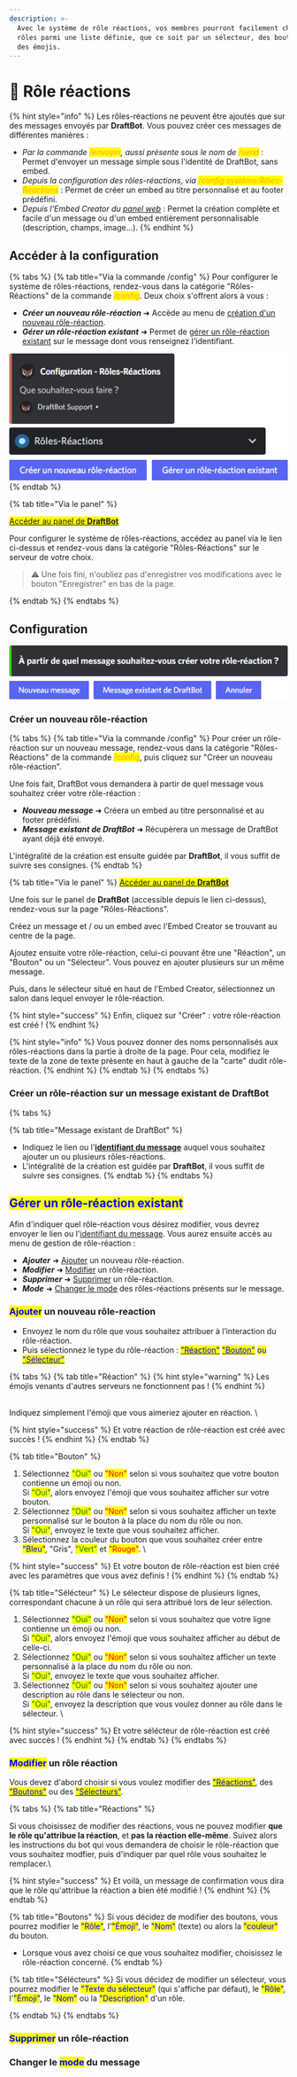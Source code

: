 ```yaml
---
description: >-
  Avec le système de rôle réactions, vos membres pourront facilement choisir des
  rôles parmi une liste définie, que ce soit par un sélecteur, des boutons, ou
  des émojis.
---
```


# 🔘 Rôle réactions

{% hint style="info" %}
Les rôles-réactions ne peuvent être ajoutés que sur des messages envoyés par **DraftBot**. Vous pouvez créer ces messages de différentes manières :
* *Par la commande <mark style="color:orange;">/envoyer</mark>, aussi présente sous le nom de <mark style="color:orange;">/send</mark>* : Permet d'envoyer un message simple sous l'identité de DraftBot, sans embed.
* *Depuis la configuration des rôles-réactions, via <mark style="color:orange;">/config système:Rôles-Réactions</mark>* : Permet de créer un embed au titre personnalisé et au footer prédéfini.
* *Depuis l'Embed Creator du [panel web](https://www.draftbot.fr/dashboard)* : Permet la création complète et facile d'un message ou d'un embed entièrement personnalisable (description, champs, image...).
{% endhint %}

## Accéder à la configuration

{% tabs %}
{% tab title="Via la commande /config" %}
Pour configurer le système de rôles-réactions, rendez-vous dans la catégorie "Rôles-Réactions" de la commande <mark style="color:orange;">/config</mark>. Deux choix s'offrent alors à vous :
* ***Créer un nouveau rôle-réaction*** ➜ Accède au menu de [création d'un nouveau rôle-réaction](role-reactions.md#créer-un-nouveau-rôle-réaction).
* ***Gérer un rôle-réaction existant*** ➜ Permet de [gérer un rôle-réaction existant](role-reactions.md#gérer-un-rôle-réaction-existant) sur le message dont vous renseignez l'identifiant.

![Commande /config système: Rôles-Réactions](<../../.gitbook/assets/rolereact/view.png>)
{% endtab %}

{% tab title="Via le panel" %}

<mark style="color:blue;">[Accéder au panel de **DraftBot**](https://draftbot.fr/dashboard)</mark>

Pour configurer le système de rôles-réactions, accédez au panel via le lien ci-dessus et rendez-vous dans la catégorie "Rôles-Réactions" sur le serveur de votre choix.

> ⚠️ Une fois fini, n'oubliez pas d'enregistrer vos modifications avec le bouton "Enregistrer" en bas de la page.

<!-- Inclure un screen -->

{% endtab %}
{% endtabs %}

## Configuration

![](<../../.gitbook/assets/rolereact/question.png>)

### Créer un nouveau rôle-réaction

<!-- Depuis Discord -->
{% tabs %}
{% tab title="Via la commande /config" %}
Pour créer un rôle-réaction sur un nouveau message, rendez-vous dans la catégorie "Rôles-Réactions" de la commande <mark style="color:orange;">/config</mark>, puis cliquez sur "Créer un nouveau rôle-réaction".

Une fois fait, DraftBot vous demandera à partir de quel message vous souhaitez créer votre rôle-réaction :
* ***Nouveau message*** ➜ Créera un embed au titre personnalisé et au footer prédéfini.
* ***Message existant de DraftBot*** ➜ Récupèrera un message de DraftBot ayant déjà été envoyé.

L'intégralité de la création est ensuite guidée par **DraftBot**, il vous suffit de suivre ses consignes.
{% endtab %}

<!-- Depuis le panel web -->
{% tab title="Via le panel" %}
<mark style="color:blue;">[Accéder au panel de **DraftBot**](https://draftbot.fr/dashboard)</mark>

Une fois sur le panel de **DraftBot** (accessible depuis le lien ci-dessus), rendez-vous sur la page "Rôles-Réactions".

Créez un message et / ou un embed avec l'Embed Creator se trouvant au centre de la page.

Ajoutez ensuite votre rôle-réaction, celui-ci pouvant être une "Réaction", un "Bouton" ou un "Sélecteur". Vous pouvez en ajouter plusieurs sur un même message.

Puis, dans le sélecteur situé en haut de l'Embed Creator, sélectionnez un salon dans lequel envoyer le rôle-réaction.

{% hint style="success" %}
Enfin, cliquez sur "Créer" : votre rôle-réaction est créé !
{% endhint %}

<!-- Ajouter une image -->

{% hint style="info" %}
Vous pouvez donner des noms personnalisés aux rôles-réactions dans la partie à droite de la page. Pour cela, modifiez le texte de la zone de texte présente en haut à gauche de la "carte" dudit rôle-réaction.
{% endhint %}
{% endtab %}
{% endtabs %}

### Créer un rôle-réaction sur un message existant de DraftBot

{% tabs %}

{% tab title="Message existant de DraftBot" %}
* Indiquez le lien ou l'[**identifiant du message**](../../autres/recuperer-un-identifiant.md#identifiant-dun-message) auquel vous souhaitez ajouter un ou plusieurs rôles-réactions.
* L'intégralité de la création est guidée par **DraftBot**, il vous suffit de suivre ses consignes.
{% endtab %}
{% endtabs %}

## <mark style="color:blue;">Gérer un rôle-réaction existant</mark>

Afin d'indiquer quel rôle-réaction vous désirez modifier, vous devrez envoyer le lien ou l'[identifiant du message](../../autres/recuperer-un-identifiant.md#identifiant-dun-message). Vous aurez ensuite accès au menu de gestion de rôle-réaction :
* ***Ajouter*** ➜ [Ajouter](role-reactions.md#ajouter-un-nouveau-rôle-reaction) un nouveau rôle-réaction.
* ***Modifier*** ➜ [Modifier](role-reactions.md#modifier-un-rôle-réaction) un rôle-réaction.
* ***Supprimer*** ➜ [Supprimer](role-reactions.md#supprimer-un-rôle-réaction) un rôle-réaction.
* ***Mode*** ➜ [Changer le mode](role-reactions.md#changer-le-mode-du-message) des rôles-réactions présents sur le message.

### <mark style="color:blue;">Ajouter</mark> un nouveau rôle-reaction

* Envoyez le nom du rôle que vous souhaitez attribuer à l’interaction du rôle-réaction.
* Puis sélectionnez le type du rôle-réaction : [<mark style="color:blue;">"Réaction"</mark>](role-reactions.md#reaction) [<mark style="color:blue;">"Bouton"</mark>](role-reactions.md#bouton) <mark style="color:blue;">ou</mark> [<mark style="color:blue;">"Sélecteur"</mark>](role-reactions.md#selecteur)<mark style="color:blue;"></mark>

{% tabs %}
{% tab title="Réaction" %}
{% hint style="warning" %}
Les émojis venants d'autres serveurs ne fonctionnent pas !
{% endhint %}

\
Indiquez simplement l'émoji que vous aimeriez ajouter en réaction.
\

{% hint style="success" %}
Et votre réaction de rôle-réaction est créé avec succès !
{% endhint %}
{% endtab %}

{% tab title="Bouton" %}
1. Sélectionnez <mark style="color:green;">"Oui"</mark> ou <mark style="color:red;">"Non"</mark> selon si vous souhaitez que votre bouton contienne un émoji ou non. \
   Si <mark style="color:green;">"Oui"</mark>, alors envoyez l'émoji que vous souhaitez afficher sur votre bouton.
2. Sélectionnez <mark style="color:green;">"Oui"</mark> ou <mark style="color:red;">"Non"</mark> selon si vous souhaitez afficher un texte personnalisé sur le bouton à la place du nom du rôle ou non. \
   Si <mark style="color:green;">"Oui"</mark>, envoyez le texte que vous souhaitez afficher.
3. Sélectionnez la couleur du bouton que vous souhaitez créer entre <mark style="color:blue;">"Bleu"</mark>, "Gris", <mark style="color:green;">"Vert"</mark> et <mark style="color:red;">"Rouge"</mark>. \


{% hint style="success" %}
Et votre bouton de rôle-réaction est bien créé avec les paramètres que vous avez definis !
{% endhint %}
{% endtab %}

{% tab title="Sélécteur" %}
Le sélecteur dispose de plusieurs lignes, correspondant chacune à un rôle qui sera attribué lors de leur sélection.

1. Sélectionnez <mark style="color:green;">"Oui"</mark> ou <mark style="color:red;">"Non"</mark> selon si vous souhaitez que votre ligne contienne un émoji ou non. \
   Si <mark style="color:green;">"Oui"</mark>, alors envoyez l'émoji que vous souhaitez afficher au début de celle-ci.
2. Sélectionnez <mark style="color:green;">"Oui"</mark> ou <mark style="color:red;">"Non"</mark> selon si vous souhaitez afficher un texte personnalisé à la place du nom du rôle ou non. \
   Si <mark style="color:green;">"Oui"</mark>, envoyez le texte que vous souhaitez afficher.
3. Sélectionnez <mark style="color:green;">"Oui"</mark> ou <mark style="color:red;">"Non"</mark> selon si vous souhaitez ajouter une description au rôle dans le sélecteur ou non. \
   Si <mark style="color:green;">"Oui"</mark>, envoyez la description que vous voulez donner au rôle dans le sélecteur. \

{% hint style="success" %}
Et votre sélécteur de rôle-réaction est créé avec succès !
{% endhint %}
{% endtab %}
{% endtabs %}

### <mark style="color:blue;">Modifier</mark> un rôle réaction

Vous devez d'abord choisir si vous voulez modifier des <mark style="color:blue;"></mark> [<mark style="color:blue;">"Réactions"</mark>](role-reactions.md#emoji), des <mark style="color:blue;"></mark> [<mark style="color:blue;">"Boutons"</mark>](role-reactions.md#nom) ou des [<mark style="color:blue;">"Sélecteurs"</mark>](role-reactions.md#couleur-du-bouton).

{% tabs %}
{% tab title="Réactions" %}

<!-- Mettre dans la section de tout en bas -->
Si vous choisissez de modifier des réactions, vous ne pouvez modifier **que le rôle qu'attribue la réaction**, et **pas la réaction elle-même**. Suivez alors les instructions du bot qui vous demandera de choisir le rôle-réaction que vous souhaitez modfier, puis d'indiquer par quel rôle vous souhaitez le remplacer.\

{% hint style="success" %}
Et voilà, un message de confirmation vous dira que le rôle qu'attribue la réaction a bien été modifié !
{% endhint %}
{% endtab %}

{% tab title="Boutons" %}
Si vous décidez de modifier des boutons, vous pourrez modifier le <mark style="color:blue;">"Rôle"</mark>, l'<mark style="color:blue;">"Émoji"</mark>, le <mark style="color:blue;">"Nom"</mark> (texte) ou alors la <mark style="color:blue;">"couleur"</mark> du bouton.

* Lorsque vous avez choisi ce que vous souhaitez modifier, choisissez le rôle-réaction concerné.
{% endtab %}

{% tab title="Sélécteurs" %}
Si vous décidez de modifier un sélecteur, vous pourrez modifier le <mark style="color:blue;">"Texte du sélecteur"</mark> (qui s'affiche par défaut), le <mark style="color:blue;">"Rôle"</mark>, l'<mark style="color:blue;">"Émoji"</mark>, le <mark style="color:blue;">"Nom"</mark> ou la <mark style="color:blue;">"Description"</mark> d'un rôle.

<!-- Ajouter une image ? -->

{% endtab %}
{% endtabs %}

### <mark style="color:blue;">Supprimer</mark> un rôle-réaction

### Changer le <mark style="color:blue;">mode</mark> du message